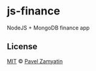 # js-finance

NodeJS + MongoDB finance app  

## License

[MIT](https://github.com/pavelzamyatin/js-finance/blob/master/LICENSE.md) © [Pavel Zamyatin](https://github.com/pavelzamyatin)
